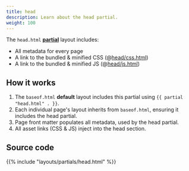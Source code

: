 ```yaml
---
title: head
description: Learn about the head partial.
weight: 100
---
```


The `head.html` [**partial**](/references/layouts/partial) layout includes:

- All metadata for every page
- A link to the bundled & minified CSS (@[head/css.html](/reference/layouts/partials/head/css))
- A link to the bundled & minified JS (@[head/js.html](/reference/layouts/partials/head/js))

## How it works

1. The `baseof.html` **default** layout includes this partial using `{{ partial "head.html" . }}`.
2. Each individual page's layout inherits from `baseof.html`, ensuring it includes the head partial.
3. Page front matter populates all metadata, used by the head partial.
4. All asset links (CSS & JS) inject into the head section.

## Source code 

{{% include "layouts/partials/head.html" %}}